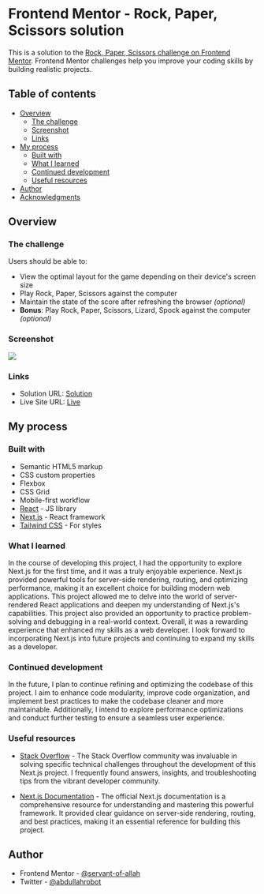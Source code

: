 # Frontend Mentor - Rock, Paper, Scissors solution

This is a solution to the [Rock, Paper, Scissors challenge on Frontend Mentor](https://www.frontendmentor.io/challenges/rock-paper-scissors-game-pTgwgvgH). Frontend Mentor challenges help you improve your coding skills by building realistic projects.

## Table of contents

- [Overview](#overview)
  - [The challenge](#the-challenge)
  - [Screenshot](#screenshot)
  - [Links](#links)
- [My process](#my-process)
  - [Built with](#built-with)
  - [What I learned](#what-i-learned)
  - [Continued development](#continued-development)
  - [Useful resources](#useful-resources)
- [Author](#author)
- [Acknowledgments](#acknowledgments)

## Overview

### The challenge

Users should be able to:

- View the optimal layout for the game depending on their device's screen size
- Play Rock, Paper, Scissors against the computer
- Maintain the state of the score after refreshing the browser _(optional)_
- **Bonus**: Play Rock, Paper, Scissors, Lizard, Spock against the computer _(optional)_

### Screenshot

![](./screenshot.jpg)

### Links

- Solution URL: [Solution](https://your-solution-url.com)
- Live Site URL: [Live](https://your-live-site-url.com)

## My process

### Built with

- Semantic HTML5 markup
- CSS custom properties
- Flexbox
- CSS Grid
- Mobile-first workflow
- [React](https://reactjs.org/) - JS library
- [Next.js](https://nextjs.org/) - React framework
- [Tailwind CSS](https://tailwindcss.com/) - For styles

### What I learned

In the course of developing this project, I had the opportunity to explore Next.js for the first time, and it was a truly enjoyable experience. Next.js provided powerful tools for server-side rendering, routing, and optimizing performance, making it an excellent choice for building modern web applications. This project allowed me to delve into the world of server-rendered React applications and deepen my understanding of Next.js's capabilities.
This project also provided an opportunity to practice problem-solving and debugging in a real-world context. Overall, it was a rewarding experience that enhanced my skills as a web developer. I look forward to incorporating Next.js into future projects and continuing to expand my skills as a developer.

### Continued development

In the future, I plan to continue refining and optimizing the codebase of this project. I aim to enhance code modularity, improve code organization, and implement best practices to make the codebase cleaner and more maintainable. Additionally, I intend to explore performance optimizations and conduct further testing to ensure a seamless user experience.

### Useful resources

- [Stack Overflow](https://stackoverflow.com) - The Stack Overflow community was invaluable in solving specific technical challenges throughout the development of this Next.js project. I frequently found answers, insights, and troubleshooting tips from the vibrant developer community.

- [Next.js Documentation](https://nextjs.org/docs) - The official Next.js documentation is a comprehensive resource for understanding and mastering this powerful framework. It provided clear guidance on server-side rendering, routing, and best practices, making it an essential reference for building this project.

## Author

- Frontend Mentor - [@servant-of-allah](https://www.frontendmentor.io/profile/servant-of-allah)
- Twitter - [@abdullahrobot](https://www.twitter.com/robotro261)
